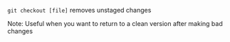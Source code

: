 `git checkout [file]` removes unstaged changes

Note:
    Useful when you want to return to a clean version after making bad changes
